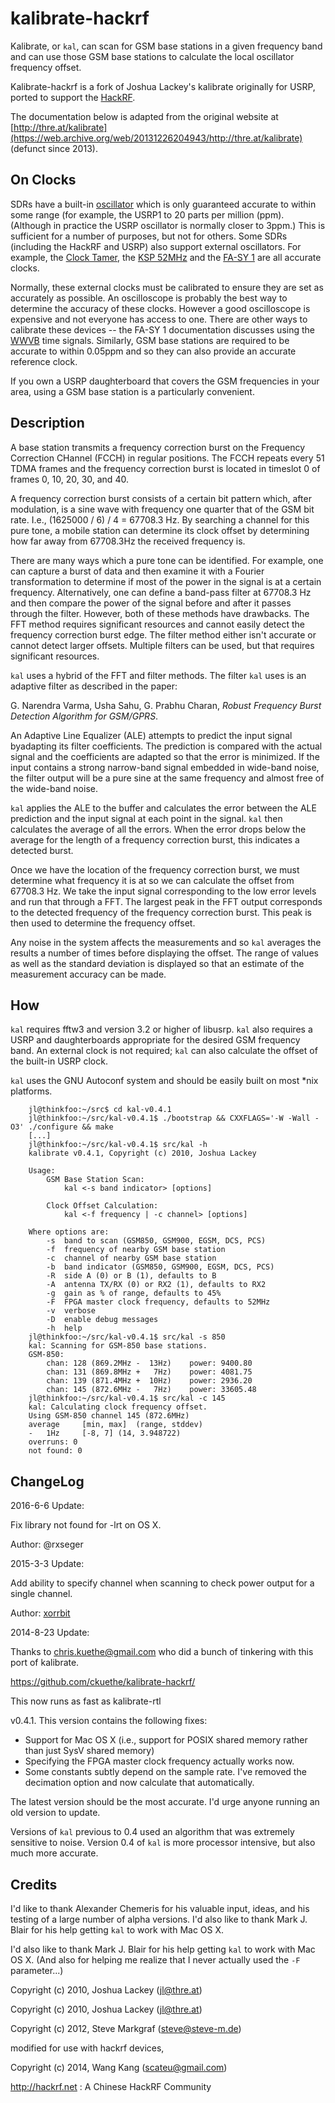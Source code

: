 # kalibrate-hackrf

Kalibrate, or `kal`, can scan for GSM base stations in a given frequency band and
can use those GSM base stations to calculate the local oscillator frequency
offset.

Kalibrate-hackrf is a fork of Joshua Lackey's kalibrate originally for USRP, ported
to support the [HackRF](https://greatscottgadgets.com/hackrf/). 

The documentation below is adapted from the original website at
[http://thre.at/kalibrate](https://web.archive.org/web/20131226204943/http://thre.at/kalibrate)
(defunct since 2013).


## On Clocks

SDRs have a built-in
[oscillator](http://en.wikipedia.org/wiki/Electronic_oscillator) which is only
guaranteed accurate to within some range (for example, the USRP1 to 20 parts per million (ppm). (Although in practice
the USRP oscillator is normally closer to 3ppm.) This is sufficient for a number
of purposes, but not for others. Some SDRs (including the HackRF and USRP) also support external
oscillators. For example, the [Clock Tamer](http://code.google.com/p/clock-tamer/),
the [KSP 52MHz](https://web.archive.org/web/20100518194722/http://kestrelsignalprocessing.mybigcommerce.com/products/52MHz-clock-generator.html)
and the [FA-SY 1](https://web.archive.org/web/20101221022021/http://www.box73.de/catalog/product_info.php?products_id=1869)
are all accurate clocks.

Normally, these external clocks must be calibrated to ensure they are set as
accurately as possible. An oscilloscope is probably the best way to determine
the accuracy of these clocks. However a good oscilloscope is expensive and not
everyone has access to one. There are other ways to calibrate these devices --
the FA-SY 1 documentation discusses using the [WWVB](http://en.wikipedia.org/wiki/WWVB)
time signals. Similarly, GSM base stations are required to be accurate to within
0.05ppm and so they can also provide an accurate reference clock.

If you own a USRP daughterboard that covers the GSM frequencies in your area,
using a GSM base station is a particularly convenient.

## Description

A base station transmits a frequency correction burst on the Frequency Correction
CHannel (FCCH) in regular positions. The FCCH repeats every 51 TDMA frames and the
frequency correction burst is located in timeslot 0 of frames 0, 10, 20, 30, and 40.

A frequency correction burst consists of a certain bit pattern which, after
modulation, is a sine wave with frequency one quarter that of the GSM bit rate.
I.e., (1625000 / 6) / 4 = 67708.3 Hz. By searching a channel for this pure tone,
a mobile station can determine its clock offset by determining how far away from
67708.3Hz the received frequency is.

There are many ways which a pure tone can be identified. For example, one can
capture a burst of data and then examine it with a Fourier transformation to
determine if most of the power in the signal is at a certain frequency.
Alternatively, one can define a band-pass filter at 67708.3 Hz and then compare
the power of the signal before and after it passes through the filter. However,
both of these methods have drawbacks. The FFT method requires significant resources
and cannot easily detect the frequency correction burst edge. The filter method
either isn't accurate or cannot detect larger offsets. Multiple filters can be
used, but that requires significant resources.

`kal` uses a hybrid of the FFT and filter methods. The filter `kal` uses is an
adaptive filter as described in the paper:

G. Narendra Varma, Usha Sahu, G. Prabhu Charan, _Robust Frequency Burst Detection Algorithm for GSM/GPRS_.

An Adaptive Line Equalizer (ALE) attempts to predict the input signal byadapting
its filter coefficients. The prediction is compared with the actual signal and the
coefficients are adapted so that the error is minimized. If the input contains a
strong narrow-band signal embedded in wide-band noise, the filter output will be
a pure sine at the same frequency and almost free of the wide-band noise.

`kal` applies the ALE to the buffer and calculates the error between the ALE prediction
and the input signal at each point in the signal. `kal` then calculates the average
of all the errors. When the error drops below the average for the length of a
frequency correction burst, this indicates a detected burst.

Once we have the location of the frequency correction burst, we must determine what
frequency it is at so we can calculate the offset from 67708.3 Hz. We take the
input signal corresponding to the low error levels and run that through a FFT.
The largest peak in the FFT output corresponds to the detected frequency of the
frequency correction burst. This peak is then used to determine the frequency offset.

Any noise in the system affects the measurements and so `kal` averages the results
a number of times before displaying the offset. The range of values as well as the
standard deviation is displayed so that an estimate of the measurement accuracy
can be made.

## How

`kal` requires fftw3 and version 3.2 or higher of libusrp. `kal` also requires a
USRP and daughterboards appropriate for the desired GSM frequency band. An external clock is not required; `kal` can also calculate the offset of the built-in USRP clock.

`kal` uses the GNU Autoconf system and should be easily built on most *nix platforms.

		jl@thinkfoo:~/src$ cd kal-v0.4.1
		jl@thinkfoo:~/src/kal-v0.4.1$ ./bootstrap && CXXFLAGS='-W -Wall -O3' ./configure && make
		[...]
		jl@thinkfoo:~/src/kal-v0.4.1$ src/kal -h
		kalibrate v0.4.1, Copyright (c) 2010, Joshua Lackey

		Usage:
			GSM Base Station Scan:
				kal <-s band indicator> [options]

			Clock Offset Calculation:
				kal <-f frequency | -c channel> [options]

		Where options are:
			-s	band to scan (GSM850, GSM900, EGSM, DCS, PCS)
			-f	frequency of nearby GSM base station
			-c	channel of nearby GSM base station
			-b	band indicator (GSM850, GSM900, EGSM, DCS, PCS)
			-R	side A (0) or B (1), defaults to B
			-A	antenna TX/RX (0) or RX2 (1), defaults to RX2
			-g	gain as % of range, defaults to 45%
			-F	FPGA master clock frequency, defaults to 52MHz
			-v	verbose
			-D	enable debug messages
			-h	help
		jl@thinkfoo:~/src/kal-v0.4.1$ src/kal -s 850
		kal: Scanning for GSM-850 base stations.
		GSM-850:
			chan: 128 (869.2MHz -  13Hz)	power: 9400.80
			chan: 131 (869.8MHz +   7Hz)	power: 4081.75
			chan: 139 (871.4MHz +  10Hz)	power: 2936.20
			chan: 145 (872.6MHz -   7Hz)	power: 33605.48
		jl@thinkfoo:~/src/kal-v0.4.1$ src/kal -c 145
		kal: Calculating clock frequency offset.
		Using GSM-850 channel 145 (872.6MHz)
		average		[min, max]	(range, stddev)
		-   1Hz		[-8, 7]	(14, 3.948722)
		overruns: 0
		not found: 0


## ChangeLog

2016-6-6 Update:

Fix library not found for -lrt on OS X. 

Author: @rxseger 

2015-3-3 Update:

Add ability to specify channel when scanning to check power output for a single channel.

Author: [xorrbit](https://github.com/xorrbit)

2014-8-23 Update:

Thanks to chris.kuethe@gmail.com who did a bunch of tinkering with this port of kalibrate.

https://github.com/ckuethe/kalibrate-hackrf/

This now runs as fast as kalibrate-rtl

v0.4.1\. This version contains the following fixes:

*   Support for Mac OS X (i.e., support for POSIX shared memory rather than just SysV shared memory)
*   Specifying the FPGA master clock frequency actually works now.
*   Some constants subtly depend on the sample rate. I've removed the decimation option and now calculate that automatically.

The latest version should be the most accurate. I'd urge anyone running an old version to update.

Versions of `kal` previous to 0.4 used an algorithm that was extremely sensitive to noise. Version 0.4 of `kal` is more processor intensive, but also much more accurate.


## Credits

I'd like to thank Alexander Chemeris for his valuable input, ideas, and his testing of a large number of alpha versions. I'd also like to thank Mark J. Blair for his help getting `kal` to work with Mac OS X.

I'd also like to thank Mark J. Blair for his help getting `kal` to work with Mac OS X. (And also for helping me realize that I never actually used the `-F` parameter...)

Copyright (c) 2010, Joshua Lackey ([jl@thre.at](mailto:jl@thre.at))

Copyright (c) 2010, Joshua Lackey (jl@thre.at)

Copyright (c) 2012, Steve Markgraf (steve@steve-m.de) 


modified for use with hackrf devices,

Copyright (c) 2014, Wang Kang (scateu@gmail.com) 

http://hackrf.net  : A Chinese HackRF Community



